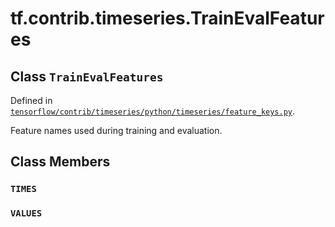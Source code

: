 <div itemscope itemtype="http://developers.google.com/ReferenceObject">
<meta itemprop="name" content="tf.contrib.timeseries.TrainEvalFeatures" />
<meta itemprop="property" content="TIMES"/>
<meta itemprop="property" content="VALUES"/>
</div>

# tf.contrib.timeseries.TrainEvalFeatures

## Class `TrainEvalFeatures`





Defined in [`tensorflow/contrib/timeseries/python/timeseries/feature_keys.py`](https://www.tensorflow.org/code/tensorflow/contrib/timeseries/python/timeseries/feature_keys.py).

Feature names used during training and evaluation.

## Class Members

<h3 id="TIMES"><code>TIMES</code></h3>

<h3 id="VALUES"><code>VALUES</code></h3>

